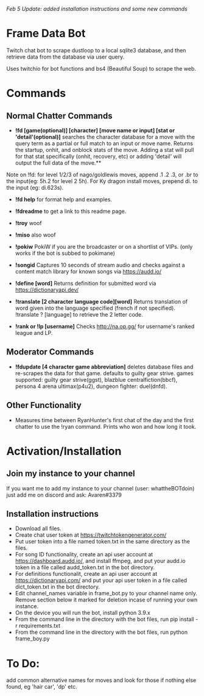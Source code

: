 *Feb 5 Update: added installation instructions and some new commands*

# Frame Data Bot
Twitch chat bot to scrape dustloop to a local sqlite3 database, and then retrieve data from the database via user query.

Uses twitchio for bot functions and bs4 (Beautiful Soup) to scrape the web.



# Commands

## Normal Chatter Commands

- **!fd [game(optional)] [character] [move name or input] [stat or 'detail'(optional)]** searches the character database for a move with the query term as a partial or full match to an input or move name.  Returns the startup, onhit, and onblock stats of the move.  Adding a stat will pull for that stat specifically (onhit, recovery, etc) or adding 'detail' will output the full data of the move.**

Note on !fd:  for level 1/2/3 of nago/goldlewis moves, append .1 .2 .3, or .br to the input(eg: 5h.2 for level 2 5h). For Ky dragon install moves, prepend di. to the input (eg: di.623s).

- **!fd help** for format help and examples.
- **!fdreadme** to get a link to this readme page.

- **!troy** woof
- **!miso** also woof
- **!pokiw** PokiW if you are the broadcaster or on a shortlist of VIPs. (only works if the bot is subbed to pokimane)
- **!songid** Captures 10 seconds of stream audio and checks against a content match library for known songs via https://audd.io/
- **!define [word]** Returns definition for submitted word via https://dictionaryapi.dev/
- **!translate [2 character language code][word]** Returns translation of word given into the language specified (french if not specified).  !translate ? [language] to retrieve the 2 letter code.
- **!rank or !lp [username]** Checks http://na.op.gg/ for username's ranked league and LP.


## Moderator Commands

- **!fdupdate [4 character game abbreviation]** deletes database files and re-scrapes the data for that game. defaults to guilty gear strive.  games supported: guilty gear strive(ggst), blazblue centralfiction(bbcf), persona 4 arena ultimax(p4u2), dungeon fighter: duel(dnfd).


## Other Functionality
- Measures time between RyanHunter's first chat of the day and the first chatter to use the !ryan command.  Prints who won and how long it took.



# Activation/Installation

## Join my instance to your channel

If you want me to add my instance to your channel (user: whattheBOTdoin) just add me on discord and ask: Avaren#3379

## Installation instructions

* Download all files.
* Create chat user token at https://twitchtokengenerator.com/
* Put user token into a file named token.txt in the same directory as the files.
* For song ID functionality, create an api user account at https://dashboard.audd.io/, and install ffmpeg, and put your audd.io token in a file called audd_token.txt in the bot directory.
* For definitions functionalit, create an api user account at https://dictionaryapi.com/ and put your api user token in a file called dict_token.txt in the bot directory.
* Edit channel_names variable in frame_bot.py to your channel name only.  Remove section below it marked for deletion incase of running your own instance.
* On the device you will run the bot, install python 3.9.x
* From the command line in the directory with the bot files, run pip install -r requirements.txt
* From the command line in the directory with the bot files, run python frame_boy.py

# To Do:

add common alternative names for moves and look for those if nothing else found, eg 'hair car', 'dp' etc.
